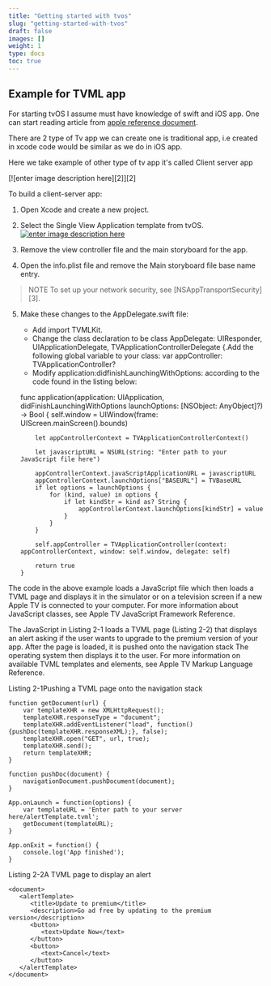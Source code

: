 ```yaml
---
title: "Getting started with tvos"
slug: "getting-started-with-tvos"
draft: false
images: []
weight: 1
type: docs
toc: true
---
```


## Example for TVML app
For starting tvOS I assume must have knowledge of swift and iOS app. One can start reading article from [apple reference document][1].

There are 2 type of Tv app we can create one is traditional app, i.e created in xcode code would be similar as we do in iOS app.

Here we take example of other type of tv app it's called Client server app

[![enter image description here][2]][2]


To build a client-server app:

 1. Open Xcode and create a new project. 
 2. Select the Single View Application template from tvOS. 
[![enter image description here][1]][1]

 3. Remove the view controller file and the main storyboard for the app.
 4. Open the info.plist file and remove the Main storyboard file base name entry.

> NOTE To set up your network security, see [NSAppTransportSecurity][3].

 5. Make these changes to the AppDelegate.swift file:
     - Add import TVMLKit.
     - Change the class declaration to be class AppDelegate: UIResponder,         UIApplicationDelegate, TVApplicationControllerDelegate {.Add the following global variable to your class: var appController: TVApplicationController?
     - Modify application:didfinishLaunchingWithOptions: according to the code found in the listing below:
    
   

     func application(application: UIApplication, didFinishLaunchingWithOptions launchOptions: [NSObject: AnyObject]?) -> Bool {
                self.window = UIWindow(frame: UIScreen.mainScreen().bounds)
                
            let appControllerContext = TVApplicationControllerContext()
            
            let javascriptURL = NSURL(string: "Enter path to your JavaScript file here")
            
            appControllerContext.javaScriptApplicationURL = javascriptURL
            appControllerContext.launchOptions["BASEURL"] = TVBaseURL
            if let options = launchOptions {
                for (kind, value) in options {
                    if let kindStr = kind as? String {
                        appControllerContext.launchOptions[kindStr] = value
                    }
                }
            }
            
            self.appController = TVApplicationController(context: appControllerContext, window: self.window, delegate: self)
            
            return true
        }

The code in the above example loads a JavaScript file which then loads a TVML page and displays it in the simulator or on a television screen if a new Apple TV is connected to your computer. For more information about JavaScript classes, see Apple TV JavaScript Framework Reference.

The JavaScript in Listing 2-1 loads a TVML page (Listing 2-2) that displays an alert asking if the user wants to upgrade to the premium version of your app. After the page is loaded, it is pushed onto the navigation stack The operating system then displays it to the user. For more information on available TVML templates and elements, see Apple TV Markup Language Reference.

Listing 2-1Pushing a TVML page onto the navigation stack

    function getDocument(url) {
        var templateXHR = new XMLHttpRequest();
        templateXHR.responseType = "document";
        templateXHR.addEventListener("load", function() {pushDoc(templateXHR.responseXML);}, false);
        templateXHR.open("GET", url, true);
        templateXHR.send();
        return templateXHR;
    }
     
    function pushDoc(document) {
        navigationDocument.pushDocument(document);
    }
     
    App.onLaunch = function(options) {
        var templateURL = 'Enter path to your server here/alertTemplate.tvml';
        getDocument(templateURL);
    }
     
    App.onExit = function() {
        console.log('App finished');
    }

Listing 2-2A TVML page to display an alert

    <document>
       <alertTemplate>
          <title>Update to premium</title>
          <description>Go ad free by updating to the premium version</description>
          <button>
             <text>Update Now</text>
          </button>
          <button>
             <text>Cancel</text>
          </button>
       </alertTemplate>
    </document>

  


  [1]: https://i.stack.imgur.com/P8jvr.png

